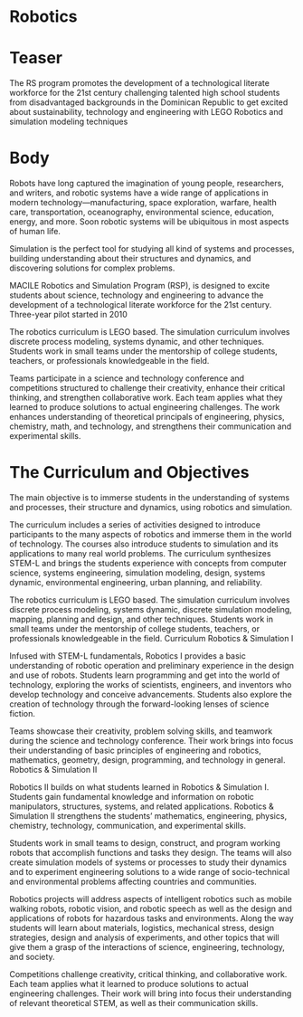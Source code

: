 # Robotics

# Teaser
The RS program promotes the development of a technological literate workforce for the 21st century challenging talented high school students from disadvantaged backgrounds in the Dominican Republic to get excited about sustainability, technology and engineering with LEGO Robotics and simulation modeling techniques 

# Body
Robots have long captured the imagination of young people, researchers, and writers, and robotic systems have a wide range of applications in modern technology—manufacturing, space exploration, warfare, health care, transportation, oceanography, environmental science, education, energy, and more. Soon robotic systems will be ubiquitous in most aspects of human life.

Simulation is the perfect tool for studying all kind of systems and processes, building understanding about their structures and dynamics, and discovering solutions for complex problems.  

MACILE Robotics and Simulation Program (RSP), is designed to excite students about science, technology and engineering to advance the development of a technological literate workforce for the 21st century. Three-year pilot started in 2010

The robotics curriculum is LEGO based. The simulation curriculum involves discrete process modeling, systems dynamic, and other techniques. Students work in small teams under the mentorship of college students, teachers, or professionals knowledgeable in the field.

Teams participate in a science and technology conference and competitions structured to challenge their creativity, enhance their critical thinking, and strengthen collaborative work. Each team applies what they learned to produce solutions to actual engineering challenges. The work enhances understanding of theoretical principals of engineering, physics, chemistry, math, and technology, and strengthens their communication and experimental skills. 

# The Curriculum and Objectives

The main objective is to immerse students in the understanding of systems and processes, their structure and dynamics, using robotics and simulation.

The curriculum includes a series of activities designed to introduce participants to the many aspects of robotics and immerse them in the world of technology. The courses also introduce students to simulation and its applications to many real world problems. The curriculum synthesizes STEM-L and brings the students experience with concepts from computer science, systems engineering, simulation modeling, design, systems dynamic, environmental engineering, urban planning, and reliability.

The robotics curriculum is LEGO based. The simulation curriculum involves discrete process modeling, systems dynamic, discrete simulation modeling, mapping, planning and design, and other techniques. Students work in small teams under the mentorship of college students, teachers, or professionals knowledgeable in the field. 
Curriculum
Robotics & Simulation I

Infused with STEM-L fundamentals, Robotics I provides a basic understanding of robotic operation and preliminary experience in the design and use of robots. Students learn programming and get into the world of technology, exploring the works of scientists, engineers, and inventors who develop technology and conceive advancements. Students also explore the creation of technology through the forward-looking lenses of science fiction.

Teams showcase their creativity, problem solving skills, and teamwork during the science and technology conference. Their work brings into focus their understanding of basic principles of engineering and robotics, mathematics, geometry, design, programming, and technology in general.
Robotics & Simulation II

Robotics II builds on what students learned in Robotics & Simulation I. Students gain fundamental knowledge and information on robotic manipulators, structures, systems, and related applications. Robotics & Simulation II strengthens the students’ mathematics, engineering, physics, chemistry, technology, communication, and experimental skills.

Students work in small teams to design, construct, and program working robots that accomplish functions and tasks they design. The teams will also create simulation models of systems or processes to study their dynamics and to experiment engineering solutions to a wide range of socio-technical and environmental problems affecting countries and communities.

Robotics projects will address aspects of intelligent robotics such as mobile walking robots, robotic vision, and robotic speech as well as the design and applications of robots for hazardous tasks and environments. Along the way students will learn about materials, logistics, mechanical stress, design strategies, design and analysis of experiments, and other topics that will give them a grasp of the interactions of science, engineering, technology, and society.

Competitions challenge creativity, critical thinking, and collaborative work. Each team applies what it learned to produce solutions to actual engineering challenges. Their work will bring into focus their understanding of relevant theoretical STEM, as well as their communication skills. 

